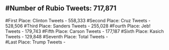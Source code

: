 #Number of Rubio Tweets: 717,871
---
#First Place: Clinton Tweets - 558,333
#Second Place: Cruz Tweets - 528,506
#Third Place: Sanders Tweets - 255,028
#Fourth Place: Jeb! Tweets - 179,743
#Fifth Place: Carson Tweets - 177,187
#Sixth Place: Kasich Tweets - 129,848
#Seventh Place: Total Tweets -  
#Last Place: Trump Tweets - 
